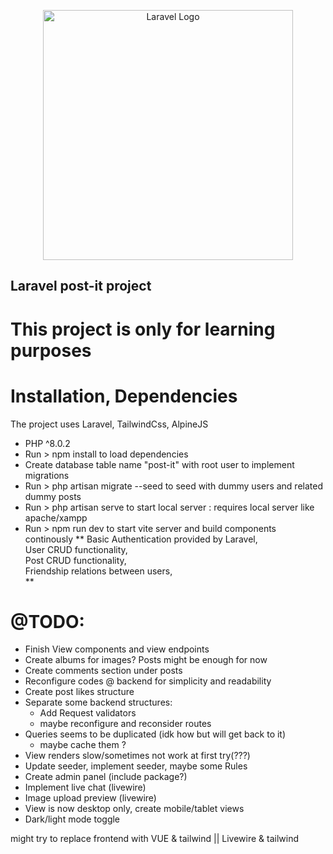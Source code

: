 <p align="center"><a href="https://laravel.com" target="_blank"><img src="https://raw.githubusercontent.com/laravel/art/master/logo-lockup/5%20SVG/2%20CMYK/1%20Full%20Color/laravel-logolockup-cmyk-red.svg" width="400" alt="Laravel Logo"></a></p>

## Laravel post-it project

# This project is only for learning purposes
# Installation, Dependencies
The project uses Laravel, TailwindCss, AlpineJS
- PHP ^8.0.2
- Run > npm install to load dependencies
- Create database table name "post-it" with root user to implement migrations
- Run > php artisan migrate --seed to seed with dummy users and related dummy posts
- Run > php artisan serve to start local server : requires local server like apache/xampp
- Run > npm run dev to start vite server and build components continously
**
Basic Authentication provided by Laravel,  
User CRUD functionality,     
Post CRUD functionality,    
Friendship relations between users,    
**
# @TODO:
- Finish View components and view endpoints
- Create albums for images? Posts might be enough for now
- Create comments section under posts
- Reconfigure codes @ backend for simplicity and readability
- Create post likes structure
- Separate some backend structures:
    * Add Request validators
    * maybe reconfigure and reconsider routes
- Queries seems to be duplicated (idk how but will get back to it)
    * maybe cache them ?
- View renders slow/sometimes not work at first try(???)
- Update seeder, implement seeder, maybe some Rules
- Create admin panel (include package?)
- Implement live chat (livewire)
- Image upload preview (livewire)
- View is now desktop only, create mobile/tablet views
- Dark/light mode toggle

might try to replace frontend with VUE & tailwind || Livewire & tailwind
